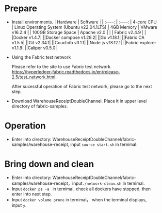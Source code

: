 # Prepare
- Install environments.
  | Hardware  | Software | 
  | :----: | :----: | 
  4-core CPU | Linux Operating System (Ubuntu v22.04.1LTS) | 
  4GB Memory | VMware v16.2.4 | 
  | 100GB Storage Space | Apache v2.0 | 
  | | Fabric v2.4.9 | 
  | |Docker v1.4.7|
  ||Docker compose v1.29.2|
  ||Go v1.18.1|
  ||Fabric CA v1.5.5|
  ||Git v2.34.1|
  ||Couchdb v3.1.1|
  ||Node.js v18.12.1|
  ||Fabric explorer v1.1.8|
  ||Caliper v0.5.0|
   
- Using the Fabric test network

  Please refer to the site to use Fabric test network.  
  https://hyperledger-fabric.readthedocs.io/en/release-2.5/test_network.html.

  After sucessful operation of Fabric test network, please go to the next step.
  
- Download WarehouseReceiptDoubleChannel. Place it in upper level directory of fabric-samples.
  
# Operation
- Enter into directory: WarehouseReceiptDoubleChannel/fabric-samples/warehouse-receipt, input ```source start.sh``` in ternimal. 

# Bring down and clean
- Enter into directory: WarehouseReceiptDoubleChannel/fabric-samples/warehouse-receipt，input```./network-clean.sh``` in ternimal.
- Input ```docker ps -a ``` in ternimal, check all dockers have stopped, then enter into next step.
- Input ```docker volume prune``` in ternimal， when the terminal displays, input ```y```.
  
